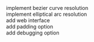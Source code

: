 <dl>
    <dt>implement bezier curve resolution</dt>
    <dt>implement elliptical arc resolution</dt>
    <dt>add web interface</dt>
    <dt>add padding option</dt>
    <dt>add debugging option</dt>
</dl>
